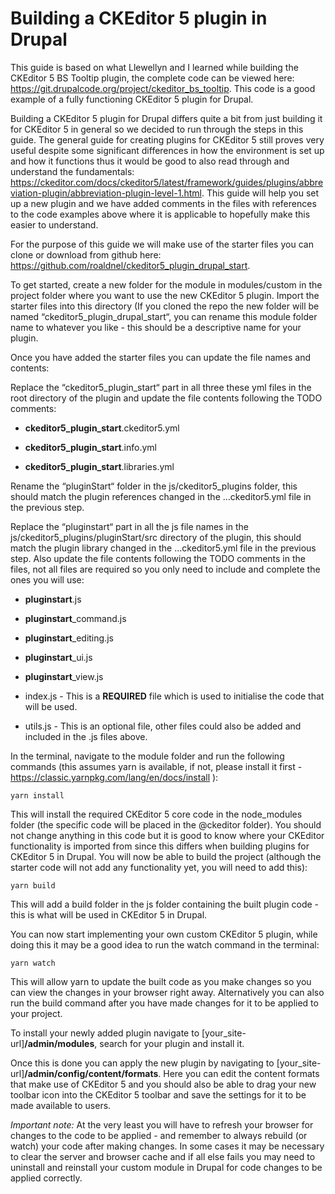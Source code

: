 # Building a CKEditor 5 plugin in Drupal
This guide is based on what Llewellyn and I learned while building the CKEditor 5 BS Tooltip plugin, the complete code can be viewed here: https://git.drupalcode.org/project/ckeditor_bs_tooltip. This code is a good example of a fully functioning CKEditor 5 plugin for Drupal.

Building a CKEditor 5 plugin for Drupal differs quite a bit from just building it for CKEditor 5 in general so we decided to run through the steps in this guide. The general guide for creating plugins for CKEditor 5 still proves very useful despite some significant differences in how the environment is set up and how it functions thus it would be good to also read through and understand the fundamentals: https://ckeditor.com/docs/ckeditor5/latest/framework/guides/plugins/abbreviation-plugin/abbreviation-plugin-level-1.html. This guide will help you set up a new plugin and we have added comments in the files with references to the code examples above where it is applicable to hopefully make this easier to understand.

For the purpose of this guide we will make use of the starter files you can clone or download from github here: https://github.com/roaldnel/ckeditor5_plugin_drupal_start.

To get started, create a new folder for the module in modules/custom in the project folder where you want to use the new CKEditor 5 plugin. Import the starter files into this directory (If you cloned the repo the new folder will be named “ckeditor5_plugin_drupal_start“, you can rename this module folder name to whatever you like - this should be a descriptive name for your plugin.

Once you have added the starter files you can update the file names and contents:

Replace the “ckeditor5_plugin_start“ part in all three these yml files in the root directory of the plugin and update the file contents following the TODO comments:

- **ckeditor5_plugin_start**.ckeditor5.yml

- **ckeditor5_plugin_start**.info.yml

- **ckeditor5_plugin_start**.libraries.yml

Rename the “pluginStart“ folder in the js/ckeditor5_plugins folder, this should match the plugin references changed in the …ckeditor5.yml file in the previous step.

Replace the “pluginstart“ part in all the js file names in the js/ckeditor5_plugins/pluginStart/src directory of the plugin, this should match the plugin library changed in the …ckeditor5.yml file in the previous step. Also update the file contents following the TODO comments in the files, not all files are required so you only need to include and complete the ones you will use:

- **pluginstart**.js

- **pluginstart**_command.js

- **pluginstart**_editing.js

- **pluginstart**_ui.js

- **pluginstart**_view.js

- index.js - This is a **REQUIRED** file which is used to initialise the code that will be used.

- utils.js - This is an optional file, other files could also be added and included in the .js files above.

In the terminal, navigate to the module folder and run the following commands (this assumes yarn is available, if not, please install it first - https://classic.yarnpkg.com/lang/en/docs/install ):
```
yarn install
```
This will install the required CKEditor 5 core code in the node_modules folder (the specific code will be placed in the @ckeditor folder). You should not change anything in this code but it is good to know where your CKEditor functionality is imported from since this differs when building plugins for CKEditor 5 in Drupal. You will now be able to build the project (although the starter code will not add any functionality yet, you will need to add this):
```
yarn build
```
This will add a build folder in the js folder containing the built plugin code - this is what will be used in CKEditor 5 in Drupal.

You can now start implementing your own custom CKEditor 5 plugin, while doing this it may be a good idea to run the watch command in the terminal:
```
yarn watch
```
This will allow yarn to update the built code as you make changes so you can view the changes in your browser right away. Alternatively you can also run the build command after you have made changes for it to be applied to your project.

To install your newly added plugin navigate to [your_site-url]**/admin/modules**, search for your plugin and install it.

Once this is done you can apply the new plugin by navigating to [your_site-url]**/admin/config/content/formats**. Here you can edit the content formats that make use of CKEditor 5 and you should also be able to drag your new toolbar icon into the CKEditor 5 toolbar and save the settings for it to be made available to users.

_Important note:_ At the very least you will have to refresh your browser for changes to the code to be applied - and remember to always rebuild (or watch) your code after making changes. In some cases it may be necessary to clear the server and browser cache and if all else fails you may need to uninstall and reinstall your custom module in Drupal for code changes to be applied correctly.
